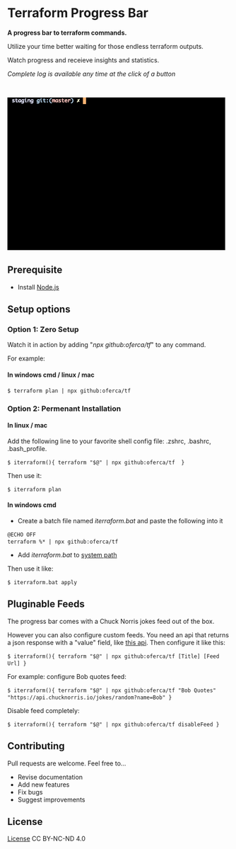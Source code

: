 # Terraform Progress Bar
**A progress bar to terraform commands.**

Utilize your time better waiting for those endless terraform outputs.

Watch progress and receieve insights and statistics.

*Complete log is available any time at the click of a button*

  
<br/>

![](https://github.com/oferca/tf/blob/main/demo.gif)

## Prerequisite
* Install [Node.js](https://nodejs.org/)


## Setup options
### Option 1: Zero Setup
Watch it in action by adding "*npx github:oferca/tf*" to any command.

For example:

####  In windows cmd / linux / mac 
```
$ terraform plan | npx github:oferca/tf
```

### Option 2: Permenant Installation
#### In linux / mac 
Add the following line to your favorite shell config file: .zshrc, .bashrc, .bash_profile.
```
$ iterraform(){ terraform "$@" | npx github:oferca/tf  }
```
Then use it:
```
$ iterraform plan
```

#### In windows cmd 
* Create a batch file named *iterraform.bat* and paste the following into it
```
@ECHO OFF 
terraform %* | npx github:oferca/tf
```
* Add *iterraform.bat* to [system path](https://www.mathworks.com/matlabcentral/answers/94933-how-do-i-edit-my-system-path-in-windows)

Then use it like:
```
$ iterraform.bat apply
```
## Pluginable Feeds
The progress bar comes with a Chuck Norris jokes feed out of the box.

However you can also configure custom feeds. You need an api that returns a json response with a "value" field, like [this api](https://api.chucknorris.io/).
Then configure it like this:

```
$ iterraform(){ terraform "$@" | npx github:oferca/tf [Title] [Feed Url] }
```
For example: configure Bob quotes feed:
```
$ iterraform(){ terraform "$@" | npx github:oferca/tf "Bob Quotes" "https://api.chucknorris.io/jokes/random?name=Bob" }
```
Disable feed completely:
```
$ iterraform(){ terraform "$@" | npx github:oferca/tf disableFeed }
```

## Contributing

Pull requests are welcome. Feel free to...

- Revise documentation
- Add new features
- Fix bugs
- Suggest improvements

## License
[License](https://htmlpreview.github.io/?https://github.com/oferca/tf/blob/main/LICENSE) CC BY-NC-ND 4.0 <img src="https://encrypted-tbn0.gstatic.com/images?q=tbn:ANd9GcQz6HUcjVjf9BcSd19ld6N-catKylrVJSOU6A&usqp=CAU" height="12" width="55" />
